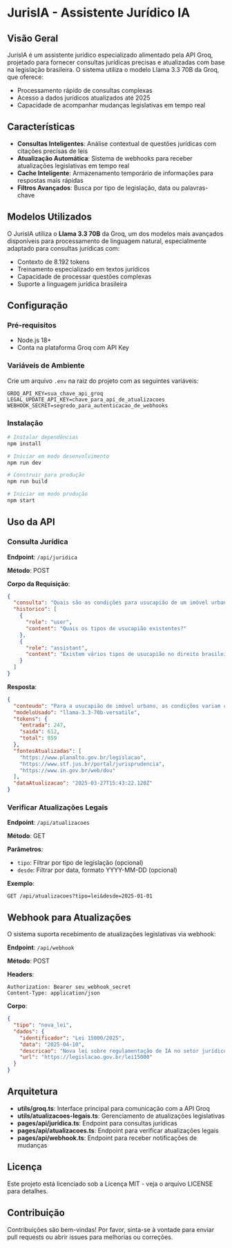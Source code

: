 # JurisIA - Assistente Jurídico IA

## Visão Geral

JurisIA é um assistente jurídico especializado alimentado pela API Groq, projetado para fornecer consultas jurídicas precisas e atualizadas com base na legislação brasileira. O sistema utiliza o modelo Llama 3.3 70B da Groq, que oferece:

- Processamento rápido de consultas complexas
- Acesso a dados jurídicos atualizados até 2025
- Capacidade de acompanhar mudanças legislativas em tempo real

## Características

- **Consultas Inteligentes**: Análise contextual de questões jurídicas com citações precisas de leis
- **Atualização Automática**: Sistema de webhooks para receber atualizações legislativas em tempo real
- **Cache Inteligente**: Armazenamento temporário de informações para respostas mais rápidas
- **Filtros Avançados**: Busca por tipo de legislação, data ou palavras-chave

## Modelos Utilizados

O JurisIA utiliza o **Llama 3.3 70B** da Groq, um dos modelos mais avançados disponíveis para processamento de linguagem natural, especialmente adaptado para consultas jurídicas com:

- Contexto de 8.192 tokens
- Treinamento especializado em textos jurídicos
- Capacidade de processar questões complexas
- Suporte a linguagem jurídica brasileira

## Configuração

### Pré-requisitos

- Node.js 18+
- Conta na plataforma Groq com API Key

### Variáveis de Ambiente

Crie um arquivo `.env` na raiz do projeto com as seguintes variáveis:

```
GROQ_API_KEY=sua_chave_api_groq
LEGAL_UPDATE_API_KEY=chave_para_api_de_atualizacoes
WEBHOOK_SECRET=segredo_para_autenticacao_de_webhooks
```

### Instalação

```bash
# Instalar dependências
npm install

# Iniciar em modo desenvolvimento
npm run dev

# Construir para produção
npm run build

# Iniciar em modo produção
npm start
```

## Uso da API

### Consulta Jurídica

**Endpoint**: `/api/juridica`

**Método**: POST

**Corpo da Requisição**:
```json
{
  "consulta": "Quais são as condições para usucapião de um imóvel urbano?",
  "historico": [
    {
      "role": "user",
      "content": "Quais os tipos de usucapião existentes?"
    },
    {
      "role": "assistant",
      "content": "Existem vários tipos de usucapião no direito brasileiro: usucapião extraordinário, ordinário, especial urbano (também conhecido como constitucional urbano ou pro moradia), especial rural, familiar e coletivo."
    }
  ]
}
```

**Resposta**:
```json
{
  "conteudo": "Para a usucapião de imóvel urbano, as condições variam conforme a modalidade...",
  "modeloUsado": "llama-3.3-70b-versatile",
  "tokens": {
    "entrada": 247,
    "saida": 612,
    "total": 859
  },
  "fontesAtualizadas": [
    "https://www.planalto.gov.br/legislacao",
    "https://www.stf.jus.br/portal/jurisprudencia",
    "https://www.in.gov.br/web/dou"
  ],
  "dataAtualizacao": "2025-03-27T15:43:22.120Z"
}
```

### Verificar Atualizações Legais

**Endpoint**: `/api/atualizacoes`

**Método**: GET

**Parâmetros**:
- `tipo`: Filtrar por tipo de legislação (opcional)
- `desde`: Filtrar por data, formato YYYY-MM-DD (opcional)

**Exemplo**:
```
GET /api/atualizacoes?tipo=lei&desde=2025-01-01
```

## Webhook para Atualizações

O sistema suporta recebimento de atualizações legislativas via webhook:

**Endpoint**: `/api/webhook`

**Método**: POST

**Headers**:
```
Authorization: Bearer seu_webhook_secret
Content-Type: application/json
```

**Corpo**:
```json
{
  "tipo": "nova_lei",
  "dados": {
    "identificador": "Lei 15000/2025",
    "data": "2025-04-10",
    "descricao": "Nova lei sobre regulamentação de IA no setor jurídico",
    "url": "https://legislacao.gov.br/lei15000"
  }
}
```

## Arquitetura

- **utils/groq.ts**: Interface principal para comunicação com a API Groq
- **utils/atualizacoes-legais.ts**: Gerenciamento de atualizações legislativas
- **pages/api/juridica.ts**: Endpoint para consultas jurídicas
- **pages/api/atualizacoes.ts**: Endpoint para verificar atualizações legais
- **pages/api/webhook.ts**: Endpoint para receber notificações de mudanças

## Licença

Este projeto está licenciado sob a Licença MIT - veja o arquivo LICENSE para detalhes.

## Contribuição

Contribuições são bem-vindas! Por favor, sinta-se à vontade para enviar pull requests ou abrir issues para melhorias ou correções. 
